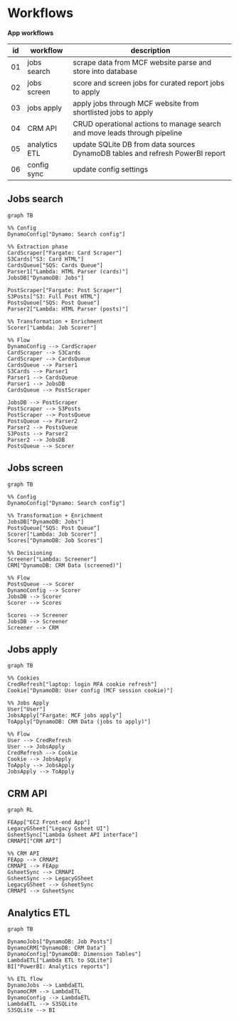 # Workflows

__App workflows__

| id | workflow | description |
| - | - | - |
| 01 | jobs search | scrape data from MCF website parse and store into database |
| 02 | jobs screen | score and screen jobs for curated report jobs to apply |
| 03 | jobs apply | apply jobs through MCF website from shortlisted jobs to apply |
| 04 | CRM API | CRUD operational actions to manage search and move leads through pipeline |
| 05 | analytics ETL | update SQLite DB from data sources DynamoDB tables and refresh PowerBI report |
| 06 | config sync | update config settings |

## Jobs search

```mermaid
graph TB

%% Config
DynamoConfig["Dynamo: Search config"]

%% Extraction phase
CardScraper["Fargate: Card Scraper"]
S3Cards["S3: Card HTML"]
CardsQueue["SQS: Cards Queue"]
Parser1["Lambda: HTML Parser (cards)"]
JobsDB["DynamoDB: Jobs"]

PostScraper["Fargate: Post Scraper"]
S3Posts["S3: Full Post HTML"]
PostsQueue["SQS: Post Queue"]
Parser2["Lambda: HTML Parser (posts)"]

%% Transformation + Enrichment
Scorer["Lambda: Job Scorer"]

%% Flow
DynamoConfig --> CardScraper
CardScraper --> S3Cards
CardScraper --> CardsQueue
CardsQueue --> Parser1
S3Cards --> Parser1
Parser1 --> CardsQueue
Parser1 --> JobsDB
CardsQueue --> PostScraper

JobsDB --> PostScraper
PostScraper --> S3Posts
PostScraper --> PostsQueue
PostsQueue --> Parser2
Parser2 --> PostsQueue
S3Posts --> Parser2
Parser2 --> JobsDB
PostsQueue --> Scorer

```

## Jobs screen

```mermaid
graph TB

%% Config
DynamoConfig["Dynamo: Search config"]

%% Transformation + Enrichment
JobsDB["DynamoDB: Jobs"]
PostsQueue["SQS: Post Queue"]
Scorer["Lambda: Job Scorer"]
Scores["DynamoDB: Job Scores"]

%% Decisioning
Screener["Lambda: Screener"]
CRM["DynamoDB: CRM Data (screened)"]

%% Flow
PostsQueue --> Scorer
DynamoConfig --> Scorer
JobsDB --> Scorer
Scorer --> Scores

Scores --> Screener
JobsDB --> Screener
Screener --> CRM

```


## Jobs apply

```mermaid
graph TB

%% Cookies
CredRefresh["laptop: login MFA cookie refresh"]
Cookie["DynamoDB: User config (MCF session cookie)"]

%% Jobs Apply
User["User"]
JobsApply["Fargate: MCF jobs apply"]
ToApply["DynamoDB: CRM Data (jobs to apply)"]

%% Flow
User --> CredRefresh
User --> JobsApply
CredRefresh --> Cookie
Cookie --> JobsApply
ToApply --> JobsApply
JobsApply --> ToApply

```


## CRM API

```mermaid
graph RL

FEApp["EC2 Front-end App"]
LegacyGSheet["Legacy Gsheet UI"]
GsheetSync["Lambda Gsheet API interface"]
CRMAPI["CRM API"]

%% CRM API
FEApp --> CRMAPI
CRMAPI --> FEApp 
GsheetSync --> CRMAPI
GsheetSync --> LegacyGSheet
LegacyGSheet --> GsheetSync
CRMAPI --> GsheetSync

```

## Analytics ETL

```mermaid
graph TB

DynamoJobs["DynamoDB: Job Posts"]
DynamoCRM["DynamoDB: CRM Data"]
DynamoConfig["DynamoDB: Dimension Tables"]
LambdaETL["Lambda ETL to SQLite"]
BI["PowerBI: Analytics reports"]

%% ETL flow
DynamoJobs --> LambdaETL
DynamoCRM --> LambdaETL
DynamoConfig --> LambdaETL
LambdaETL --> S3SQLite
S3SQLite --> BI
```


